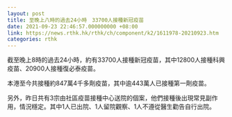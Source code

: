 ```yaml
---
layout: post
title: 至晚上八時的過去24小時　33700人接種新冠疫苗
date: 2021-09-23 22:46:57.000000000 +08:00
link: https://news.rthk.hk/rthk/ch/component/k2/1611978-20210923.htm
categories: rthk
---
```


截至晚上8時的過去24小時，約有33700人接種新冠疫苗，其中12800人接種科興疫苗、20900人接種復必泰疫苗。

本港至今共接種約847萬4千多劑疫苗，其中逾443萬人已接種第一劑疫苗。

另外，昨日共有3宗由社區疫苗接種中心送院的個案，他們接種後出現常見副作用，情況穩定。其中1人已出院、1人留院觀察、1人不遵從醫生勸告自行出院。
